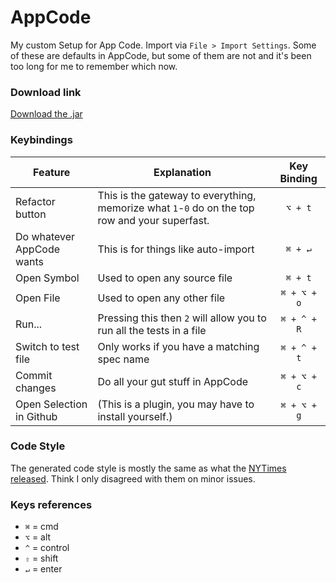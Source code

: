 AppCode
=======

My custom Setup for App Code. Import via `File > Import Settings`. Some of these are defaults in AppCode, but some of them are not and it's been too long for me to remember which now.

### Download link

[Download the .jar](https://github.com/orta/AppCode/raw/master/settings.jar)

### Keybindings


| Feature        | Explanation | Key Binding  |
| ------------- |-------------|:-----:|
| Refactor button | This is the gateway to everything, memorize what `1`-`0` do on the top row and your superfast. | `⌥ + t` |
| Do whatever AppCode wants | This is for things like auto-import | `⌘ + ↵` |
| Open Symbol | Used to open any source file | `⌘ + t` |
| Open File | Used to open any other file | `⌘ + ⌥ + o` |
| Run... | Pressing this then `2` will allow you to run all the tests in a file | `⌘ + ^ + R` |
| Switch to test file | Only works if you have a matching spec name | `⌘ + ^ + t` |
| Commit changes | Do all your gut stuff in AppCode | `⌘ + ⌥ + c` |
| Open Selection in Github |  (This is a plugin, you may have to install yourself.) | `⌘ + ⌥ + g` |


### Code Style

The generated code style is mostly the same as what the [NYTimes released](https://github.com/NYTimes/objective-c-style-guide). Think I only disagreed with them on minor issues.


### Keys references
* `⌘`  = cmd
* `⌥` = alt
* `^` = control
* `⇧` = shift
* `↵` = enter